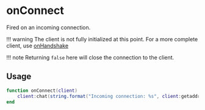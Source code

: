 # onConnect

Fired on an incoming connection.

!!! warning
    The client is not fully initialized at this point. For a more complete client, use [onHandshake](/Lua/Events/onHandshake)

!!! note
    Returning ``false`` here will close the connection to the client. 

## Usage

```lua
function onConnect(client)
    client:chat(string.format("Incoming connection: %s", client:getaddr()))
end
```

